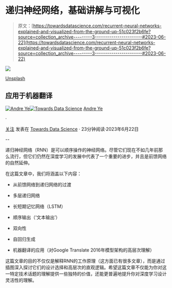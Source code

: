 # 递归神经网络，基础讲解与可视化

> 原文：[https://towardsdatascience.com/recurrent-neural-networks-explained-and-visualized-from-the-ground-up-51c023f2b6fe?source=collection_archive---------3-----------------------#2023-06-22](https://towardsdatascience.com/recurrent-neural-networks-explained-and-visualized-from-the-ground-up-51c023f2b6fe?source=collection_archive---------3-----------------------#2023-06-22)

![](../Images/0b3a777d2e37126f432db24797c1b6ba.png)

[Unsplash](https://unsplash.com/photos/rSrK-P0Wips)

## 应用于机器翻译

[](https://andre-ye.medium.com/?source=post_page-----51c023f2b6fe--------------------------------)[![Andre Ye](../Images/c69b022a665d3ee13f9fec2f1f73bf32.png)](https://andre-ye.medium.com/?source=post_page-----51c023f2b6fe--------------------------------)[](https://towardsdatascience.com/?source=post_page-----51c023f2b6fe--------------------------------)[![Towards Data Science](../Images/a6ff2676ffcc0c7aad8aaf1d79379785.png)](https://towardsdatascience.com/?source=post_page-----51c023f2b6fe--------------------------------) [Andre Ye](https://andre-ye.medium.com/?source=post_page-----51c023f2b6fe--------------------------------)

·

[关注](https://medium.com/m/signin?actionUrl=https%3A%2F%2Fmedium.com%2F_%2Fsubscribe%2Fuser%2Fbe743a65b006&operation=register&redirect=https%3A%2F%2Ftowardsdatascience.com%2Frecurrent-neural-networks-explained-and-visualized-from-the-ground-up-51c023f2b6fe&user=Andre+Ye&userId=be743a65b006&source=post_page-be743a65b006----51c023f2b6fe---------------------post_header-----------) 发表在 [Towards Data Science](https://towardsdatascience.com/?source=post_page-----51c023f2b6fe--------------------------------) · 23分钟阅读·2023年6月22日 [](https://medium.com/m/signin?actionUrl=https%3A%2F%2Fmedium.com%2F_%2Fvote%2Ftowards-data-science%2F51c023f2b6fe&operation=register&redirect=https%3A%2F%2Ftowardsdatascience.com%2Frecurrent-neural-networks-explained-and-visualized-from-the-ground-up-51c023f2b6fe&user=Andre+Ye&userId=be743a65b006&source=-----51c023f2b6fe---------------------clap_footer-----------)

--

[](https://medium.com/m/signin?actionUrl=https%3A%2F%2Fmedium.com%2F_%2Fbookmark%2Fp%2F51c023f2b6fe&operation=register&redirect=https%3A%2F%2Ftowardsdatascience.com%2Frecurrent-neural-networks-explained-and-visualized-from-the-ground-up-51c023f2b6fe&source=-----51c023f2b6fe---------------------bookmark_footer-----------)

递归神经网络（RNN）是可以顺序操作的神经网络。尽管它们现在不如几年前那么流行，但它们仍然在深度学习的发展中代表了一个重要的进步，并且是前馈网络的自然延伸。

在这篇文章中，我们将涵盖以下内容：

+   从前馈网络到递归网络的过渡

+   多层递归网络

+   长短期记忆网络（LSTM）

+   顺序输出（‘文本输出’）

+   双向性

+   自回归生成

+   机器翻译的应用（对Google Translate 2016年模型架构的高层次理解）

这篇文章的目的不仅仅是解释RNN的工作原理（这方面已有很多文章），而是通过插图深入探讨它们的设计选择和高层次的直观逻辑。希望这篇文章不仅能为你对这一特定技术话题的理解提供一些独特的价值，还能更普遍地提升你对深度学习设计灵活性的理解。
